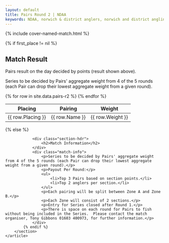```yaml
---
layout: default
title: Pairs Round 2 | NDAA
keywords: NDAA, norwich & district anglers, norwich and district angling, norwich & district, matches, fishing match, match list, match calendar, match listing, pairs series round 2, pairs round 2
---
```


{% include cover-named-match.html %}

<main class="wrapper wrapper--padding wrapper--min-height">
    <article id="Information">
        <section>
            {% if first_place != nil %}
                <div class="section-hdr">
                    <h2>Match Result</h2>
                </div>
                <div class="match-info">
                    <p>Pairs result on the day decided by points (result shown above).</p>
                    <p>Series to be decided by Pairs' aggregate weight from 4 of the 5 rounds (each Pair can drop their lowest aggregate weight from a given round).</p>
                </div>
                <div class="table-container">
                    <table class="match-result">
                        <thead>
                            <tr>
                                <th>Placing</th>
                                <th>Pairing</th>
                                <th>Weight</th>
                            </tr>
                        </thead>
                        <tbody>
                            {% for row in site.data.pairs-r2 %}
                            <tr>
                                <td class="td--center" data-heading="Placing">{{ row.Placing }}</td>
                                <td data-heading="Pairing">{{ row.Name }}</td>
                                <td class="td--right" data-heading="Weight">{{ row.Weight }}</td>
                            </tr>
                            {% endfor %}
                        </tbody>
                    </table>
                </div>
            {% else %}

                <div class="section-hdr">
                    <h2>Match Information</h2>
                </div>
                <div class="match-info">
                    <p>Series to be decided by Pairs' aggregate weight from 4 of the 5 rounds (each Pair can drop their lowest aggregate weight from a given round).</p>
                    <p>Payout Per Round:</p>
                    <ul>
                        <li>Top 3 Pairs based on section points.</li>
                        <li>Top 2 anglers per section.</li>
                    </ul>
                    <p>Each pairing will be split between Zone A and Zone B.</p>
                    <p>Each Zone will consist of 2 sections.</p>
                    <p>Entry for Series closed after Round 1.</p>
                    <p>There is space on each round for Pairs to fish without being included in the Series.  Please contact the match organiser, Tony Gibbons 01603 400973, for further information.</p>
                </div>
            {% endif %}
        </section>
    </article>

</main>
